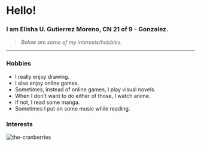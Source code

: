 # Hello!
### I am Elisha U. Gutierrez Moreno, CN 21 of 9 - Gonzalez.
> *Below are some of my interests/hobbies.*

---

### Hobbies
- I really enjoy drawing.
- I also enjoy online games.
- Sometimes, instead of online games, I play visual novels.
- When I don't want to do either of those, I watch anime.
- If not, I read some manga.
- Sometimes I put on some music while reading.

### Interests
![the-cranberries](https://i.pinimg.com/236x/3d/16/33/3d163366c2bf21f3e318596724130e99.jpg)
